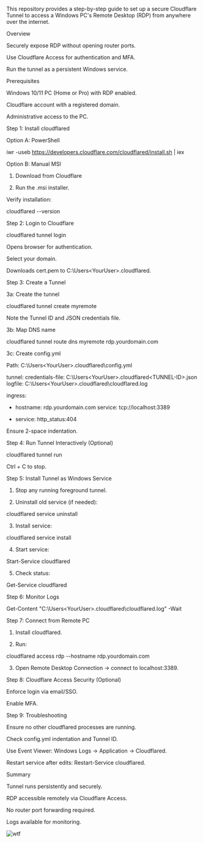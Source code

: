 This repository provides a step-by-step guide to set up a secure Cloudflare Tunnel to access a Windows PC's Remote Desktop (RDP) from anywhere over the internet.

Overview

Securely expose RDP without opening router ports.

Use Cloudflare Access for authentication and MFA.

Run the tunnel as a persistent Windows service.


Prerequisites

Windows 10/11 PC (Home or Pro) with RDP enabled.

Cloudflare account with a registered domain.

Administrative access to the PC.


Step 1: Install cloudflared

Option A: PowerShell

iwr -useb https://developers.cloudflare.com/cloudflared/install.sh | iex

Option B: Manual MSI

1. Download from Cloudflare


2. Run the .msi installer.



Verify installation:

cloudflared --version

Step 2: Login to Cloudflare

cloudflared tunnel login

Opens browser for authentication.

Select your domain.

Downloads cert.pem to C:\Users\<YourUser>\.cloudflared\.


Step 3: Create a Tunnel

3a: Create the tunnel

cloudflared tunnel create myremote

Note the Tunnel ID and JSON credentials file.


3b: Map DNS name

cloudflared tunnel route dns myremote rdp.yourdomain.com

3c: Create config.yml

Path: C:\Users\<YourUser>\.cloudflared\config.yml

tunnel: <TUNNEL-ID>
credentials-file: C:\Users\<YourUser>\.cloudflared\<TUNNEL-ID>.json
logfile: C:\Users\<YourUser>\.cloudflared\cloudflared.log

ingress:
  - hostname: rdp.yourdomain.com
    service: tcp://localhost:3389

  - service: http_status:404

Ensure 2-space indentation.


Step 4: Run Tunnel Interactively (Optional)

cloudflared tunnel run <TUNNEL-ID>

Ctrl + C to stop.


Step 5: Install Tunnel as Windows Service

1. Stop any running foreground tunnel.


2. Uninstall old service (if needed):



cloudflared service uninstall

3. Install service:



cloudflared service install

4. Start service:



Start-Service cloudflared

5. Check status:



Get-Service cloudflared

Step 6: Monitor Logs

Get-Content "C:\Users\<YourUser>\.cloudflared\cloudflared.log" -Wait

Step 7: Connect from Remote PC

1. Install cloudflared.


2. Run:



cloudflared access rdp --hostname rdp.yourdomain.com

3. Open Remote Desktop Connection → connect to localhost:3389.



Step 8: Cloudflare Access Security (Optional)

Enforce login via email/SSO.

Enable MFA.


Step 9: Troubleshooting

Ensure no other cloudflared processes are running.

Check config.yml indentation and Tunnel ID.

Use Event Viewer: Windows Logs → Application → Cloudflared.

Restart service after edits: Restart-Service cloudflared.


Summary

Tunnel runs persistently and securely.

RDP accessible remotely via Cloudflare Access.

No router port forwarding required.

Logs available for monitoring.

![wtf](https://github.com/user-attachments/assets/e0c9971a-f4c1-4592-a93a-8ee46d304d54)
